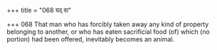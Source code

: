 +++
title = "068 यद् वा"

+++
068	That man who has forcibly taken away any kind of property belonging to another, or who has eaten sacrificial food (of) which (no portion) had been offered, inevitably becomes an animal.